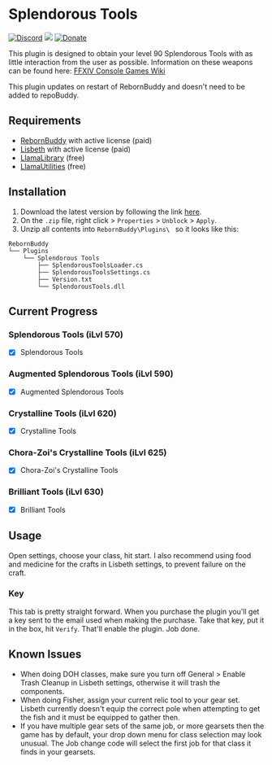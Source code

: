 # Splendorous Tools

[![Discord][3]][4]
[![](https://img.shields.io/static/v1?label=Sponsor&message=%E2%9D%A4&logo=GitHub&color=%23fe8e86)](https://github.com/sponsors/domesticwarlord86)
[![Donate][5]][6]

This plugin is designed to obtain your level 90 Splendorous Tools with as little interaction from the user as possible. Information on these weapons can be found here: [FFXIV Console Games Wiki](https://ffxiv.consolegameswiki.com/wiki/Splendorous_Tools)

This plugin updates on restart of RebornBuddy and doesn't need to be added to repoBuddy.
## Requirements

- [RebornBuddy][7] with active license (paid)
- [Lisbeth][9] with active license (paid)
- [LlamaLibrary][10] (free)
- [LlamaUtilities](https://github.com/nt153133/LlamaUtilities) (free)

## Installation

1. Download the latest version by following the link [here](https://sts.llamamagic.net/SplendorousTools/SplendorousTools.zip).
2. On the `.zip` file, right click > `Properties` > `Unblock` > `Apply`.
3. Unzip all contents into `RebornBuddy\Plugins\ ` so it looks like this:

```
RebornBuddy
└── Plugins
    └── Splendorous Tools
        ├── SplendorousToolsLoader.cs
        ├── SplendorousToolsSettings.cs
        ├── Version.txt
        └── SplendorousTools.dll
```

## Current Progress

### Splendorous Tools (iLvl 570)
- [x] Splendorous Tools

### Augmented Splendorous Tools (iLvl 590)
- [x] Augmented Splendorous Tools

### Crystalline Tools (iLvl 620)
- [x] Crystalline Tools

### Chora-Zoi's Crystalline Tools (iLvl 625)
- [x] Chora-Zoi's Crystalline Tools

### Brilliant Tools (iLvl 630)
- [x] Brilliant Tools

## Usage

Open settings, choose your class, hit start. I also recommend using food and medicine for the crafts in Lisbeth settings, to prevent failure on the craft.

### Key
This tab is pretty straight forward. When you purchase the plugin you'll get a key sent to the email used when making the purchase. Take that key, put it in the box, hit `Verify`. That'll enable the plugin. Job done.



## Known Issues

- When doing DOH classes, make sure you turn off General > Enable Trash Cleanup in Lisbeth settings, otherwise it will trash the components.
- When doing Fisher, assign your current relic tool to your gear set. Lisbeth currently doesn't equip the correct pole when attempting to get the fish and it must be equipped to gather then.
- If you have multiple gear sets of the same job, or more gearsets then the game has by default, your drop down menu for class selection may look unusual. The Job change code will select the first job for that class it finds in your gearsets.

[3]: https://img.shields.io/badge/Discord-7389D8?logo=discord&logoColor=ffffff&labelColor=6A7EC2
[4]: https://discord.gg/CucSWEhJSZ "Discord"
[5]: https://shields.io/badge/-Buy%20me%20a%20coffee-FF5E5B?logo=kofi&logoColor=ffffff&labelColor=FF5E5B
[6]: https://ko-fi.com/domesticwarlord86 "Donate via Ko-Fi"
[7]: https://www.rebornbuddy.com/ "RebornBuddy"
[8]: https://github.com/LlamaMagic/ExBuddy "ExBuddy"
[9]: https://www.siune.io/ "Lisbeth"
[10]: https://github.com/nt153133/__LlamaLibrary "LlamaLibrary"
[11]: https://discord.gg/rDsFbKr "Magitek Discord"
[12]: https://github.com/Zimgineering/repoBuddy "RepoBuddy"
